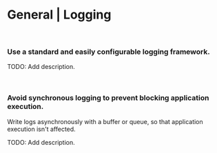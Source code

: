# General | Logging
<br>


### Use a standard and easily configurable logging framework.

TODO: Add description.

<br>


### Avoid synchronous logging to prevent blocking application execution.

Write logs asynchronously with a buffer or queue, so that application execution isn't affected.

TODO: Add description.

<br>


